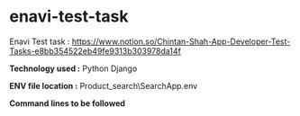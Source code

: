 # enavi-test-task
Enavi Test task : https://www.notion.so/Chintan-Shah-App-Developer-Test-Tasks-e8bb354522eb49fe9313b303978da14f

**Technology used :**
Python Django

**ENV file location :**
Product_search\SearchApp\.env

**Command lines to be followed**
